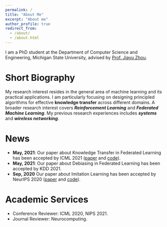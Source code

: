 ```yaml
---
permalink: /
title: "About Me"
excerpt: "About me"
author_profile: true
redirect_from: 
  - /about/
  - /about.html
---
```


I am a PhD student at the Department of Computer Science and Engineering, Michigan State University, advised by [Prof. Jiayu Zhou](https://jiayuzhou.github.io/).

Short Biography
=====

My research interest resides in the general area of machine learning and its practical applications. I am particularly focusing on designing principled algorithms for effective **knowledge transfer** across different domains.
A broader research interest covers ***Reinforcement Learning*** and ***Federated Machine Learning***.
My previous research experiences includes  ***systems*** and ***wireless networking***.

News
======
* **May, 2021**: Our paper about Knowledge Transfer in Federated Learning has been accepted by ICML 2021 ([paper](https://arxiv.org/pdf/2105.10056.pdf) and [code](https://github.com/zhuangdizhu/FedGen)).
* **May, 2021**: Our paper about Debiasing in Federated Learning has been accepted by KDD 2021.
* **Sep, 2020** Our paper about Imitation Learning has been accepted by NeurIPS 2020 ([paper](https://papers.nips.cc/paper/2020/file/92977ae4d2ba21425a59afb269c2a14e-Paper.pdf) and [code](https://github.com/illidanlab/opolo-code)).

Academic Services
======
* Conference Reviewer: ICML 2020, NIPS 2021.
* Journal Reviewer: Neurocomputing.

[comment]: <> (Besides Research)

[comment]: <> (=====)

[comment]: <> (I play Ukulele and Tennis.)